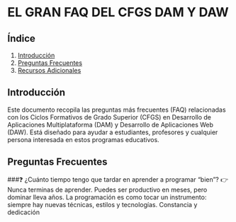 # EL GRAN FAQ DEL CFGS DAM Y DAW

## Índice
1. [Introducción](#introducción)
2. [Preguntas Frecuentes](#preguntas-frecuentes)
3. [Recursos Adicionales](#recursos-adicionales)

## Introducción
Este documento recopila las preguntas más frecuentes (FAQ) relacionadas con los Ciclos Formativos de Grado Superior (CFGS) en Desarrollo de Aplicaciones Multiplataforma (DAM) y Desarrollo de Aplicaciones Web (DAW). Está diseñado para ayudar a estudiantes, profesores y cualquier persona interesada en estos programas educativos.

## Preguntas Frecuentes
###❓ ¿Cuánto tiempo tengo que tardar en aprender a programar “bien”?
👉 Nunca terminas de aprender. Puedes ser productivo en meses, pero dominar lleva años. La programación es como tocar un instrumento: siempre hay nuevas técnicas, estilos y tecnologías. Constancia y dedicación 